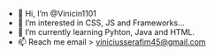 - 👋 Hi, I’m @Vinicin1101
- 👀 I’m interested in CSS, JS and Frameworks...
- 🌱 I’m currently learning Pyhton, Java and HTML.
- 📫 Reach me email > viniciusserafim45@gmail.com

<!---
Vinicin1101/Vinicin1101 is a ✨ special ✨ repository because its `README.md` (this file) appears on your GitHub profile.
You can click the Preview link to take a look at your changes.
--->
